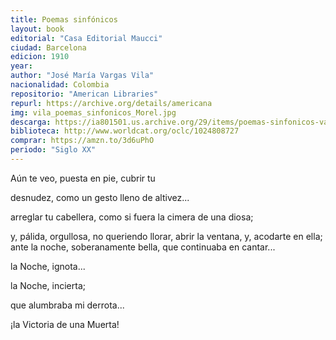```yaml
---
title: Poemas sinfónicos
layout: book
editorial: "Casa Editorial Maucci"
ciudad: Barcelona
edicion: 1910
year: 
author: "José María Vargas Vila"
nacionalidad: ‎Colombia
repositorio: "American Libraries"
repurl: https://archive.org/details/americana
img: vila_poemas_sinfonicos_Morel.jpg
descarga: https://ia801501.us.archive.org/29/items/poemas-sinfonicos-vargas-vila-jose-maria/Poemas%20sinf%C3%B3nicos%20-%20Vargas%20Vila%2C%20Jos%C3%A9%20Mar%C3%ADa.pdf
biblioteca: http://www.worldcat.org/oclc/1024808727
comprar: https://amzn.to/3d6uPhO
periodo: "Siglo XX"
---
```

 
Aún te veo, puesta en pie, cubrir tu
 
desnudez, como un gesto lleno de altivez...
 
arreglar tu cabellera, como si fuera la cimera de una diosa;
 
y, pálida, orgullosa, no queriendo llorar, abrir la ventana, y, acodarte en ella; ante la noche, soberanamente bella, que continuaba en cantar...

la Noche, ignota...
 
la Noche, incierta;
 
que alumbraba mi derrota...
 
¡la Victoria de una Muerta!
